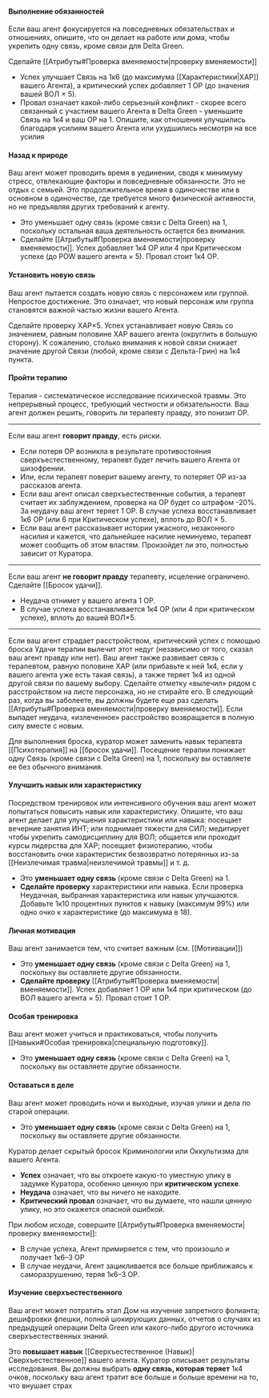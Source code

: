 #### Выполнение обязанностей

Если ваш агент фокусируется на повседневных обязательствах и отношениях, опишите, что он делает на работе или дома, чтобы укрепить одну связь, кроме связи для Delta Green.

Сделайте [[Атрибуты#Проверка вменяемости|проверку вменяемости]]

- Успех улучшает Связь на 1к6 (до максимума [[Характеристики|ХАР]] вашего Агента), а критический успех добавляет 1 ОР (до значения вашей ВОЛ × 5).
- Провал означает какой-либо серьезный конфликт - скорее всего связанный с участием вашего Агента в Delta Green - уменьшите Связь на 1к4 и ваш ОР на 1. Опишите, как отношения улучшились благодаря усилиям вашего Агента или ухудшились несмотря на все усилия

#### Назад к природе

Ваш агент может проводить время в уединении, сводя к минимуму стресс, отвлекающие факторы и повседневные обязанности. Это не отдых с семьей. Это продолжительное время в одиночестве или в основном в одиночестве, где требуется много физической активности, но не предъявляя других требований к агенту.

- Это уменьшает одну связь (кроме связи с Delta Green) на 1, поскольку остальная ваша деятельность остается без внимания. 
- Сделайте [[Атрибуты#Проверка вменяемости|проверку вменяемости]]. Успех добавляет 1к4 ОР или 4 при Критическом успехе (до POW вашего агента × 5). Провал стоит 1к4 ОР.

#### Установить новую связь

Ваш агент пытается создать новую связь с персонажем или группой. Непростое достижение. Это означает, что новый персонаж или группа становятся важной частью жизни вашего Агента.

Сделайте проверку ХАР×5. Успех устанавливает новую Связь со значением, равным половине ХАР вашего агента (округлить в большую сторону). К сожалению, столько внимания к новой связи снижает значение другой Связи (любой, кроме связи с Дельта-Грин) на 1к4 пункта.

#### Пройти терапию

Терапия - систематическое исследование психической травмы. Это непрерывный процесс, требующий честности и обязательности. Ваш агент должен решить, говорить ли терапевту правду, это понизит ОР.

---
Если ваш агент **говорит правду**, есть риски. 
- Если потеря ОР возникла в результате противостояния сверхъестественному, терапевт будет лечить вашего Агента от шизофрении.
- Или, если терапевт поверит вашему агенту, то потеряет ОР из-за рассказов агента. 
- Если ваш агент описал сверхъестественные события, а терапевт считает их заблуждением, проверка на ОР будет со штрафом -20%. За неудачу ваш агент теряет 1 ОР. В случае успеха восстанавливает 1к6 ОР (или 6 при Критическом успехе), вплоть до ВОЛ × 5.
- Если ваш агент рассказывает истории ужасного, незаконного насилия и кажется, что дальнейшее насилие неминуемо, терапевт может сообщить об этом властям. Произойдет ли это, полностью зависит от Куратора.
---
Если ваш агент **не говорит правду** терапевту, исцеление ограничено. Сделайте [[Бросок удачи]].
- Неудача отнимет у вашего агента 1 ОР.
- В случае успеха восстанавливается 1к4 ОР (или 4 при критическом успехе), вплоть до вашей ВОЛ×5.
---

Если ваш агент страдает расстройством, критический успех с помощью броска Удачи терапии вылечит этот недуг (независимо от того, сказал ваш агент правду или нет). Ваш агент также развивает связь с терапевтом, равную половине ХАР (или прибавьте к ней 1к4, если у вашего агента уже есть такая связь), а также теряет 1к4 из одной другой связи по вашему выбору. Сделайте отметку «вылечил» рядом с расстройством на листе персонажа, но не стирайте его. В следующий раз, когда вы заболеете, вы должны будете еще раз сделать [[Атрибуты#Проверка вменяемости|проверку вменяемости]]. Если выпадет неудача, «излеченное» расстройство возвращается в полную силу вместе с новым. 

Для выполнения броска, куратор может заменить навык терапевта [[Психотерапия]] на [[бросок удачи]]. Посещение терапии понижает одну Связь (кроме связи с Delta Green) на 1, поскольку вы оставляете ее без обычного внимания.

#### Улучшить навык или характеристику

Посредством тренировок или интенсивного обучения ваш агент может попытаться повысить навык или характеристику. Опишите, что ваш агент делает для улучшения характеристики или навыка: посещает вечерние занятия ИНТ; или поднимает тяжести для СИЛ; медитирует чтобы укрепить самодисциплину для ВОЛ; общается или проходит курсы лидерства для ХАР; посещает физиотерапию, чтобы восстановить очки характеристик безвозвратно потерянных из-за [[Неизлечимая травма|неизлечимой травмы]] и т. д.

- Это **уменьшает одну связь** (кроме связи с Delta Green) на 1. 
- **Сделайте проверку** характеристики или навыка. Если проверка Неудачная, выбранная характеристика или навык улучшаются. Добавьте 1к10 процентных пунктов к навыку (максимум 99%) или одно очко к характеристике (до максимума в 18).
#### Личная мотивация

Ваш агент занимается тем, что считает важным (см. [[Мотивации]])

- Это **уменьшает одну связь** (кроме связи с Delta Green) на 1, поскольку вы оставляете другие обязанности.
- **Сделайте проверку** [[Атрибуты#Проверка вменяемости|вменяемости]]. Успех добавляет 1 ОР или 1к4 при критическом (до ВОЛ вашего агента × 5). Провал стоит 1 ОР.

#### Особая тренировка

Ваш агент может учиться и практиковаться, чтобы получить [[Навыки#Особая тренировка|специальную подготовку]].

- Это **уменьшает одну связь** (кроме связи с Delta Green) на 1, поскольку вы оставляете другие обязанности.

#### Оставаться в деле

Ваш агент может проводить ночи и выходные, изучая улики и дела по старой операции.

- Это **уменьшает одну связь** (кроме связи с Delta Green) на 1, поскольку вы оставляете другие обязанности.

Куратор делает скрытый бросок Криминологии или Оккультизма для вашего Агента. 

- **Успех** означает, что вы откроете какую-то уместную улику в задумке Куратора, особенно ценную при **критическом успехе**. 
- **Неудача** означает, что вы ничего не находите. 
- **Критический провал** означает, что вы думаете, что нашли ценную улику, но это окажется опасной ошибкой.

При любом исходе, совершите [[Атрибуты#Проверка вменяемости|проверку вменяемости]]:

- В случае успеха, Агент примиряется с тем, что произошло и получает 1к6–3 ОР
- В случае неудачи, Агент зацикливается все больше приближаясь к саморазрушению, теряя 1к6–3 ОР.

#### Изучение сверхъестественного

Ваш агент может потратить этап Дом на изучение запретного фолианта; дешифровки флешки, полной шокирующих данных, отчетов о случаях из предыдущей операции Delta Green или какого-либо другого источника сверхъестественных знаний. 

Это **повышает навык** [[Сверхъестественное (Навык)|Сверхъестественное]] вашего агента. Куратор описывает результаты исследования. Вы должны выбрать **одну связь, которая теряет** 1к4 очков, поскольку ваш агент тратит все больше и больше времени на то, что внушает страх